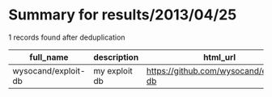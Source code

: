 
# Summary for results/2013/04/25
    
1 records found after deduplication

| full_name | description | html_url | matched_list | matched_count | pushed_at | size | stargazers_count | language | forks_count | vul_ids |
|---------------------|---------------|----------------------------------------|----------------|-----------------|---------------------------|--------|--------------------|------------|---------------|-----------|
| wysocand/exploit-db | my exploit db | https://github.com/wysocand/exploit-db | ['exploit'] | 1 | 2013-04-25 09:02:44+00:00 | 112 | 0 | nan | 0 | [] |
